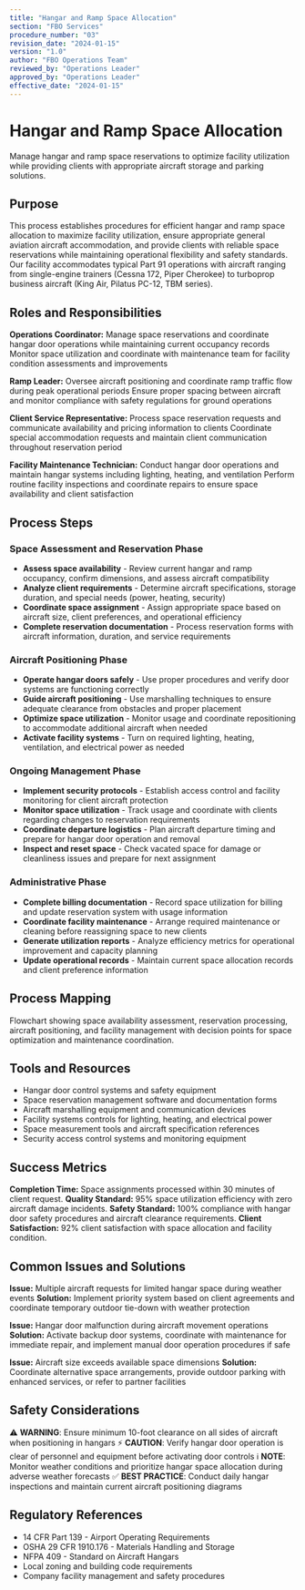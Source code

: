 ```yaml
---
title: "Hangar and Ramp Space Allocation"
section: "FBO Services"
procedure_number: "03"
revision_date: "2024-01-15"
version: "1.0"
author: "FBO Operations Team"
reviewed_by: "Operations Leader"
approved_by: "Operations Leader"
effective_date: "2024-01-15"
---
```


# Hangar and Ramp Space Allocation

Manage hangar and ramp space reservations to optimize facility utilization while providing clients with appropriate aircraft storage and parking solutions.

## Purpose

This process establishes procedures for efficient hangar and ramp space allocation to maximize facility utilization, ensure appropriate general aviation aircraft accommodation, and provide clients with reliable space reservations while maintaining operational flexibility and safety standards. Our facility accommodates typical Part 91 operations with aircraft ranging from single-engine trainers (Cessna 172, Piper Cherokee) to turboprop business aircraft (King Air, Pilatus PC-12, TBM series).

## Roles and Responsibilities

**Operations Coordinator:**
Manage space reservations and coordinate hangar door operations while maintaining current occupancy records
Monitor space utilization and coordinate with maintenance team for facility condition assessments and improvements

**Ramp Leader:**
Oversee aircraft positioning and coordinate ramp traffic flow during peak operational periods
Ensure proper spacing between aircraft and monitor compliance with safety regulations for ground operations

**Client Service Representative:**
Process space reservation requests and communicate availability and pricing information to clients
Coordinate special accommodation requests and maintain client communication throughout reservation period

**Facility Maintenance Technician:**
Conduct hangar door operations and maintain hangar systems including lighting, heating, and ventilation
Perform routine facility inspections and coordinate repairs to ensure space availability and client satisfaction

## Process Steps

### Space Assessment and Reservation Phase

- **Assess space availability** - Review current hangar and ramp occupancy, confirm dimensions, and assess aircraft compatibility
- **Analyze client requirements** - Determine aircraft specifications, storage duration, and special needs (power, heating, security)
- **Coordinate space assignment** - Assign appropriate space based on aircraft size, client preferences, and operational efficiency
- **Complete reservation documentation** - Process reservation forms with aircraft information, duration, and service requirements

### Aircraft Positioning Phase

- **Operate hangar doors safely** - Use proper procedures and verify door systems are functioning correctly
- **Guide aircraft positioning** - Use marshalling techniques to ensure adequate clearance from obstacles and proper placement
- **Optimize space utilization** - Monitor usage and coordinate repositioning to accommodate additional aircraft when needed
- **Activate facility systems** - Turn on required lighting, heating, ventilation, and electrical power as needed

### Ongoing Management Phase

- **Implement security protocols** - Establish access control and facility monitoring for client aircraft protection
- **Monitor space utilization** - Track usage and coordinate with clients regarding changes to reservation requirements
- **Coordinate departure logistics** - Plan aircraft departure timing and prepare for hangar door operation and removal
- **Inspect and reset space** - Check vacated space for damage or cleanliness issues and prepare for next assignment

### Administrative Phase

- **Complete billing documentation** - Record space utilization for billing and update reservation system with usage information
- **Coordinate facility maintenance** - Arrange required maintenance or cleaning before reassigning space to new clients
- **Generate utilization reports** - Analyze efficiency metrics for operational improvement and capacity planning
- **Update operational records** - Maintain current space allocation records and client preference information

## Process Mapping

Flowchart showing space availability assessment, reservation processing, aircraft positioning, and facility management with decision points for space optimization and maintenance coordination.

## Tools and Resources

- Hangar door control systems and safety equipment
- Space reservation management software and documentation forms
- Aircraft marshalling equipment and communication devices
- Facility systems controls for lighting, heating, and electrical power
- Space measurement tools and aircraft specification references
- Security access control systems and monitoring equipment

## Success Metrics

**Completion Time:** Space assignments processed within 30 minutes of client request.
**Quality Standard:** 95% space utilization efficiency with zero aircraft damage incidents.
**Safety Standard:** 100% compliance with hangar door safety procedures and aircraft clearance requirements.
**Client Satisfaction:** 92% client satisfaction with space allocation and facility condition.

## Common Issues and Solutions

**Issue:** Multiple aircraft requests for limited hangar space during weather events
**Solution:** Implement priority system based on client agreements and coordinate temporary outdoor tie-down with weather protection

**Issue:** Hangar door malfunction during aircraft movement operations
**Solution:** Activate backup door systems, coordinate with maintenance for immediate repair, and implement manual door operation procedures if safe

**Issue:** Aircraft size exceeds available space dimensions
**Solution:** Coordinate alternative space arrangements, provide outdoor parking with enhanced services, or refer to partner facilities

## Safety Considerations

⚠️ **WARNING**: Ensure minimum 10-foot clearance on all sides of aircraft when positioning in hangars
⚡ **CAUTION**: Verify hangar door operation is clear of personnel and equipment before activating door controls
ℹ️ **NOTE**: Monitor weather conditions and prioritize hangar space allocation during adverse weather forecasts
✅ **BEST PRACTICE**: Conduct daily hangar inspections and maintain current aircraft positioning diagrams

## Regulatory References

- 14 CFR Part 139 - Airport Operating Requirements
- OSHA 29 CFR 1910.176 - Materials Handling and Storage
- NFPA 409 - Standard on Aircraft Hangars
- Local zoning and building code requirements
- Company facility management and safety procedures
